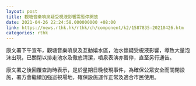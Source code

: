 ```yaml
---
layout: post
title: 觀塘音樂噴泉疑受梘液影響需暫停開放
date: 2021-04-26 22:24:58.000000000 +08:00
link: https://news.rthk.hk/rthk/ch/component/k2/1587835-20210426.htm
categories: rthk
---
```


康文署下午宣布，觀塘音樂噴泉及互動嬉水區，池水懷疑受梘液影響，導致大量泡沫出現，已關閉以排走池水及徹底清潔，噴泉表演亦暫停，直至另行通告。

康文署之後回覆查詢時表示，是於星期日晚發現事件，為確保公眾安全而關閉設施，署方會繼續加強巡視場地，確保設施運作正常及適合市民使用。
